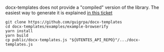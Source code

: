 docx-templates does not provide a "compiled" version of the library. The easiest way to generate it is explained [in this ticket](https://github.com/guigrpa/docx-templates/issues/77)

```
git clone https://github.com/guigrpa/docx-templates
cd docx-templates/examples/example-browserify
yarn install
yarn build
cp public/docx-templates.js "${UTENTES_API_REPO}"/.../docx-templates.js
```
